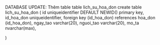 DATABASE UPDATE: Thêm table  table lich_su_hoa_don
create table lich_su_hoa_don
(
    id    uniqueidentifier DEFAULT NEWID() primary key,
    id_hoa_don    uniqueidentifier,
    foreign key (id_hoa_don) references hoa_don (id_hoa_don),
	ngay_tao       varchar(20),
    nguoi_tao      varchar(20),
    mo_ta          nvarchar(max),

)
